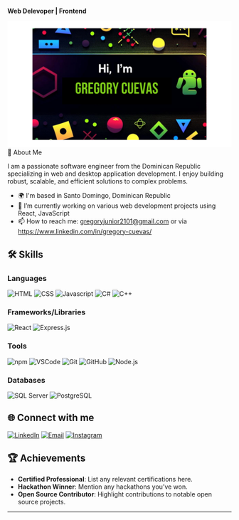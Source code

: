 <strong align="center">Web Delevoper | Frontend </strong> 

![Banner](https://github.com/GregCuevas/GregCuevas/blob/main/Gregory%20Cuevas.png)
🚀 About Me

I am a passionate software engineer from the Dominican Republic specializing in web and desktop application development. I enjoy building robust, scalable, and efficient solutions to complex problems.
 
- 🌍 I'm based in Santo Domingo, Dominican Republic
- 🔭 I’m currently working on various web development projects using React, JavaScript
- 📫 How to reach me: gregoryjunior2101@gmail.com or via https://www.linkedin.com/in/gregory-cuevas/

## 🛠️ Skills
### Languages
![HTML](https://img.shields.io/badge/HTML5-E34F26?style=for-the-badge&logo=html5&logoColor=white)
![CSS](https://img.shields.io/badge/CSS-1572B6?style=for-the-badge&logo=css3&logoColor=white)
![Javascript](https://img.shields.io/badge/Javascript-F0DB4F?style=for-the-badge&labelColor=black&logo=javascript&logoColor=F0DB4F)
![C#](https://img.shields.io/badge/C%23-6A1B9A?style=for-the-badge&logo=c-sharp&logoColor=white)
![C++](https://img.shields.io/badge/-C%2B%2B-00599C?style=for-the-badge&logo=c%2B%2B&logoColor=white)


### Frameworks/Libraries
![React](https://img.shields.io/badge/-React-61DBFB?style=for-the-badge&labelColor=black&logo=react&logoColor=61DBFB)
![Express.js](https://img.shields.io/badge/Express.js-000000?style=for-the-badge&logo=express&logoColor=white)



### Tools
![npm](https://img.shields.io/badge/-npm-CB3837?style=for-the-badge&logo=npm&logoColor=white)
![VSCode](https://img.shields.io/badge/Visual_Studio-0078d7?style=for-the-badge&logo=visual%20studio&logoColor=white)
![Git](https://img.shields.io/badge/Git-F05032?style=for-the-badge&logo=git&logoColor=white)
![GitHub](https://img.shields.io/badge/-GitHub-181717?style=for-the-badge&logo=github&logoColor=white)
![Node.js](https://img.shields.io/badge/-Node.js-339933?style=for-the-badge&logo=nodedotjs&logoColor=white)

### Databases
![SQL Server](https://img.shields.io/badge/-SQL%20Server-CC2927?style=for-the-badge&logo=microsoft-sql-server&logoColor=white)
![PostgreSQL](https://img.shields.io/badge/-PostgreSQL-336791?style=for-the-badge&logo=postgresql&logoColor=white)


## 🌐 Connect with me
[![LinkedIn](https://img.shields.io/badge/-LinkedIn-0A66C2?style=for-the-badge&logo=linkedin&logoColor=white)](https://linkedin.com/in/gregory-cuevas)
[![Email](https://img.shields.io/badge/-Email-D14836?style=for-the-badge&logo=gmail&logoColor=white)](mailto:gregoryjunior2101@gmail.com)
[![Instagram](https://img.shields.io/badge/-Instagram-000000?style=for-the-badge&logo=instagram&logoColor=E4405F&labelColor=000000)](https://instagram.com/gregory_junior/)




## 🏆 Achievements
- **Certified Professional**: List any relevant certifications here.
- **Hackathon Winner**: Mention any hackathons you’ve won.
- **Open Source Contributor**: Highlight contributions to notable open source projects.

---

